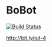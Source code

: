 # BoBot

[![Build Status](https://travis-ci.org/slydevis/BoBot.png?branch=master)](https://travis-ci.org/slydevis/BoBot)

http://bit.ly/iut-4
